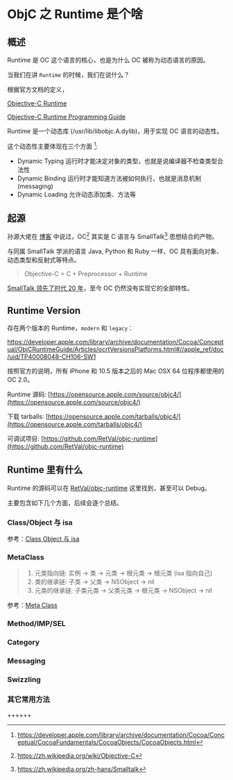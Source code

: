 # ObjC 之 Runtime 是个啥


## 概述

Runtime 是 OC 这个语言的核心，也是为什么 OC 被称为动态语言的原因。

当我们在讲 `Runtime` 的时候，我们在说什么？

根据官方文档的定义，

[Objective-C Runtime](https://developer.apple.com/documentation/objectivec/objective-c_runtime?language=objc)

[Objective-C Runtime Programming Guide](https://developer.apple.com/library/archive/documentation/Cocoa/Conceptual/ObjCRuntimeGuide/Introduction/Introduction.html#//apple_ref/doc/uid/TP40008048-CH1-SW1)

Runtime 是一个动态库 (/usr/lib/libobjc.A.dylib)，用于实现 OC 语言的动态性。

这个动态性主要体现在三个方面 [^1]:

- Dynamic Typing  运行时才能决定对象的类型，也就是说编译器不检查类型合法性
- Dynamic Binding 运行时才能知道方法被如何执行，也就是消息机制 (messaging)
- Dynamic Loading 允许动态添加类、方法等

## 起源

孙源大佬在 [博客](http://blog.sunnyxx.com/2016/08/13/reunderstanding-runtime-0/) 中说过，OC[^2] 其实是 C 语言与 SmallTalk[^3] 思想结合的产物。

与同属 SmallTalk 学派的语言 Java, Python 和 Ruby 一样，OC 具有面向对象、动态类型和反射式等特点。

> Objective-C = C + Preprocessor + Runtime

[SmallTalk 领先了时代 20 年](https://blog.youxu.info/2010/02/28/why-mac-os-x-for-programmers/)，至今 OC 仍然没有实现它的全部特性。

## Runtime Version

存在两个版本的 Runtime，`modern` 和 `legacy`：

https://developer.apple.com/library/archive/documentation/Cocoa/Conceptual/ObjCRuntimeGuide/Articles/ocrtVersionsPlatforms.html#//apple_ref/doc/uid/TP40008048-CH106-SW1

按照官方的说明，所有 iPhone 和 10.5 版本之后的 Mac OSX 64 位程序都使用的 OC 2.0。

Runtime 源码: [https://opensource.apple.com/source/objc4/](https://opensource.apple.com/source/objc4/)

下载 tarballs: [https://opensource.apple.com/tarballs/objc4/](https://opensource.apple.com/tarballs/objc4/)

可调试项目: [https://github.com/RetVal/objc-runtime](https://github.com/RetVal/objc-runtime)

## Runtime 里有什么

Runtime 的源码可以在 [RetVal/objc-runtime](https://github.com/RetVal/objc-runtime) 这里找到，甚至可以 Debug。

主要包含如下几个方面，后续会逐个总结。

### Class/Object 与 isa

参考：[Class Object 与 isa](../class-object-isa/)

### MetaClass

> 1. 元类指向链: 实例 -> 类 -> 元类 -> 根元类 -> 根元类 (isa 指向自己)
> 2. 类的继承链: 子类 -> 父类 -> NSObject -> nil
> 3. 元类的继承链: 子类元类 -> 父类元类 -> 根元类 -> NSObject -> nil

参考：[Meta Class](../meta-class/)

### Method/IMP/SEL

### Category

### Messaging

### Swizzling

### 其它常用方法

++++++

[^1]: https://developer.apple.com/library/archive/documentation/Cocoa/Conceptual/CocoaFundamentals/CocoaObjects/CocoaObjects.html
[^2]: https://zh.wikipedia.org/wiki/Objective-C
[^3]: https://zh.wikipedia.org/zh-hans/Smalltalk


